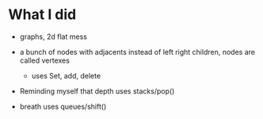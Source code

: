 # What I did
- graphs, 2d flat mess
- a bunch of nodes with adjacents instead of left right children, nodes are called vertexes
  - uses Set, add, delete

- Reminding myself that depth uses stacks/pop()
 - breath uses queues/shift()